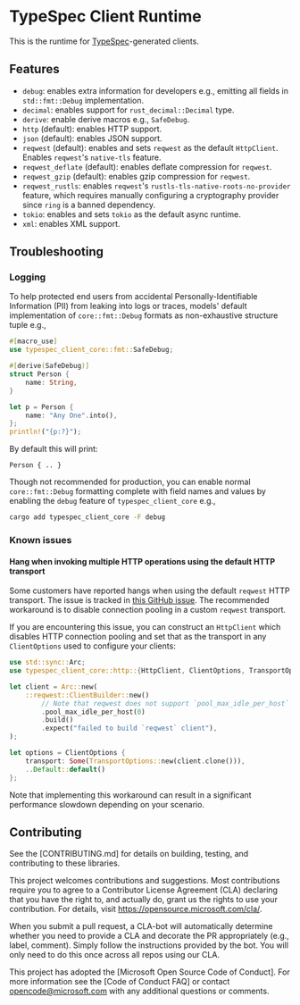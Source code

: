 # TypeSpec Client Runtime

This is the runtime for [TypeSpec](https://typespec.io)-generated clients.

## Features

* `debug`: enables extra information for developers e.g., emitting all fields in `std::fmt::Debug` implementation.
* `decimal`: enables support for `rust_decimal::Decimal` type.
* `derive`: enable derive macros e.g., `SafeDebug`.
* `http` (default): enables HTTP support.
* `json` (default): enables JSON support.
* `reqwest` (default): enables and sets `reqwest` as the default `HttpClient`. Enables `reqwest`'s `native-tls` feature.
* `reqwest_deflate` (default): enables deflate compression for `reqwest`.
* `reqwest_gzip` (default): enables gzip compression for `reqwest`.
* `reqwest_rustls`: enables `reqwest`'s `rustls-tls-native-roots-no-provider` feature,
  which requires manually configuring a cryptography provider since `ring` is a banned dependency.
* `tokio`: enables and sets `tokio` as the default async runtime.
* `xml`: enables XML support.

## Troubleshooting

### Logging

To help protected end users from accidental Personally-Identifiable Information (PII) from leaking into logs or traces, models' default implementation of `core::fmt::Debug` formats as non-exhaustive structure tuple e.g.,

```rust ignore
#[macro_use]
use typespec_client_core::fmt::SafeDebug;

#[derive(SafeDebug)]
struct Person {
    name: String,
}

let p = Person {
    name: "Any One".into(),
};
println!("{p:?}");
```

By default this will print:

```text
Person { .. }
```

Though not recommended for production, you can enable normal `core::fmt::Debug` formatting complete with field names and values by enabling the `debug` feature of `typespec_client_core` e.g.,

```sh
cargo add typespec_client_core -F debug
```

### Known issues

#### Hang when invoking multiple HTTP operations using the default HTTP transport

Some customers have reported hangs when using the default `reqwest` HTTP transport.
The issue is tracked in [this GitHub issue](https://github.com/hyperium/hyper/issues/2312).
The recommended workaround is to disable connection pooling in a custom `reqwest` transport.

If you are encountering this issue, you can construct an `HttpClient` which disables HTTP connection pooling
and set that as the transport in any `ClientOptions` used to configure your clients:

```rust no_run
use std::sync::Arc;
use typespec_client_core::http::{HttpClient, ClientOptions, TransportOptions};

let client = Arc::new(
    ::reqwest::ClientBuilder::new()
        // Note that reqwest does not support `pool_max_idle_per_host` on WASM.
        .pool_max_idle_per_host(0)
        .build()
        .expect("failed to build `reqwest` client"),
);

let options = ClientOptions {
    transport: Some(TransportOptions::new(client.clone())),
    ..Default::default()
};
```

Note that implementing this workaround can result in a significant performance slowdown depending on your scenario.

## Contributing

See the [CONTRIBUTING.md] for details on building, testing, and contributing to these libraries.

This project welcomes contributions and suggestions. Most contributions require you to agree to a Contributor License Agreement (CLA) declaring that you have the right to, and actually do, grant us the rights to use your contribution. For details, visit <https://opensource.microsoft.com/cla/>.

When you submit a pull request, a CLA-bot will automatically determine whether you need to provide a CLA and decorate the PR appropriately (e.g., label, comment). Simply follow the instructions provided by the bot. You will only need to do this once across all repos using our CLA.

This project has adopted the [Microsoft Open Source Code of Conduct]. For more information see the [Code of Conduct FAQ] or contact <opencode@microsoft.com> with any additional questions or comments.
